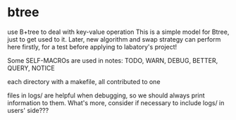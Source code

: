 # btree
use B+tree to deal with key-value operation
This is a simple model for Btree, just to get used to it.
Later, new algorithm and swap strategy can perform here firstly, 
for a test before applying to labatory's project!

Some SELF-MACROs are used in notes: TODO, WARN, DEBUG, 
BETTER, QUERY, NOTICE

each directory with a makefile, all contributed to one

files in logs/ are helpful when debugging, so we should always print information
to them. What's more, consider if necessary to include logs/ in users' side???
